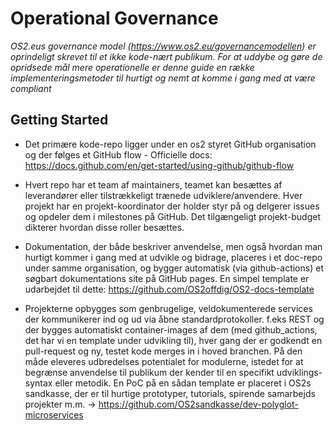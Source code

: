 # Operational Governance

_OS2.eus governance model (https://www.os2.eu/governancemodellen) er oprindeligt skrevet til et ikke kode-nært publikum. For at uddybe og gøre de opridsede mål mere operationelle er denne guide en række implementeringsmetoder til hurtigt og nemt at komme i gang med at være compliant_

## Getting Started

- Det primære kode-repo ligger under en os2 styret GitHub organisation og der følges et GitHub flow - Officielle docs: https://docs.github.com/en/get-started/using-github/github-flow

- Hvert repo har et team af maintainers, teamet kan besættes af leverandører eller tilstrækkeligt trænede udviklere/anvendere. Hver projekt har en projekt-koordinator der holder styr på og delgerer issues og opdeler dem i milestones på GitHub. Det tilgængeligt projekt-budget dikterer hvordan disse roller besættes.

- Dokumentation, der både beskriver anvendelse, men også hvordan man hurtigt kommer i gang med at udvikle og bidrage, placeres i et doc-repo under samme organisation, og bygger automatisk (via github-actions) et søgbart dokumentations site på GitHub pages. En simpel template er udarbejdet til dette: https://github.com/OS2offdig/OS2-docs-template

- Projekterne opbygges som genbrugelige, veldokumenterede services der kommunikerer ind og ud via åbne standardprotokoller. f.eks REST og der bygges automatiskt container-images af dem (med github_actions, det har vi en template under udvikling til), hver gang der er godkendt en pull-request og ny, testet kode merges in i hoved branchen. På den måde eleveres udbredelses potentialet for modulerne, istedet for at begrænse anvendelse til publikum der kender til en specifikt udviklings-syntax eller metodik. En PoC på en sådan template er placeret i OS2s sandkasse, der er til hurtige prototyper, tutorials, spirende samarbejds projekter m.m. -> https://github.com/OS2sandkasse/dev-polyglot-microservices

